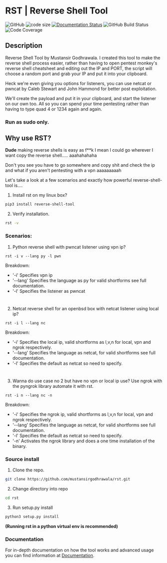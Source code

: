 # RST | Reverse Shell Tool

![GitHub](https://img.shields.io/github/license/mustansirgodhrawala/rst)
![code size](https://img.shields.io/github/languages/code-size/mustansirgodhrawala/rst)
[![Documentation Status](https://readthedocs.org/projects/reverse-shell-tool/badge/?version=latest)](https://reverse-shell-tool.readthedocs.io/en/latest/?badge=latest)
![GitHub Build Status](https://img.shields.io/github/workflow/status/mustansirgodhrawala/rst/Tests)
![Code Coverage](https://codecov.io/gh/mustansirgodhrawala/rst/branch/master/graph/badge.svg?token=28PKVCT5G0)

## Description

Reverse Shell Tool by Mustansir Godhrawala. I created this tool to make the reverse shell process easier, rather than having to open pentest monkey's reverse shell cheatsheet and editing out the IP and PORT, the script will choose a random port and grab your IP and put it into your clipboard.

Heck we're even giving you options for listeners, you can use netcat or pwncat by Caleb Stewart and John Hammond for better post exploitation.

We'll create the payload and put it in your clipboard, and start the listener on our own too. All so you can spend your time pentesting rather than having to type quad 4 or 1234 again and again.

### **Run as sudo only.**

## Why use RST?

**Dude** making reverse shells is easy as  f\*\*k I mean I could go wherever I want copy the reverse shell..... aaahahahaha

Don't you see you have to go somewhere and copy shit and check the ip and what if you aren't pentesting with a vpn aaaaaaaaah

Let's take a look at a few scenarios and exactly how powerful reverse-shell-tool is....

1. Install rst on my linux box?
```bash
pip3 install reverse-shell-tool
```

2. Verify installation.
```bash
rst -v
```

### Scenarios:

1. Python reverse shell with pwncat listener using vpn ip?
```
rst -i v --lang py -l pwn
```
Breakdown:
- '-i' Specifies vpn ip
- '--lang' Specifies the language as py for valid shortforms see full documentation.
- '-l' Specifies the listener as pwncat
#
2. Netcat reverse shell for an openbsd box with netcat listener using local ip?
```
rst -i l --lang nc
```
Breakdown:
- '-i' Specifies the local ip, valid shortforms as l,v,n for local, vpn and ngrok respectively.
- '--lang' Specifies the language as netcat, for valid shortforms see full documentation.
- '-l' Specifies the default as netcat so need to specify.
#
3. Wanna do use case no 2 but have no vpn or local ip use? Use ngrok with the pyngrok library automate it with rst.
```
rst -i n --lang nc -n
```
Breakdown:
- '-i' Specifies the ngrok ip, valid shortforms as l,v,n for local, vpn and ngrok respectively.
- '--lang' Specifies the language as netcat, for valid shortforms see full documentation.
- '-l' Specifies the default as netcat so need to specify.
- '-n' Activates the ngrok library and does a one time installation of the binary.

### Source install

1. Clone the repo.
```bash
git clone https://github.com/mustansirgodhrawala/rst.git
```

2. Change directory into repo
```bash
cd rst
```

3. Run setup.py install
```bash
python3 setup.py install
```

**(Running rst in a python virtual env is recommended)**

### Documentation
For in-depth documentation on how the tool works and advanced usage you can find information at [Documentation](https://reverse-shell-tool.readthedocs.io/en/latest/).
